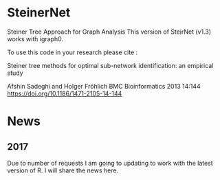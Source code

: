# SteinerNet 
Steiner Tree Approach for Graph Analysis
This version of SteirNet (v1.3) works with igraph0.

To use this code in your research please cite :

Steiner tree methods for optimal sub-network identification: an empirical study

Afshin Sadeghi and Holger Fröhlich
BMC Bioinformatics 2013 14:144
https://doi.org/10.1186/1471-2105-14-144


# News
## 2017
Due to number of requests
I am going to updating to work with the latest version of R. I will share the news here.
